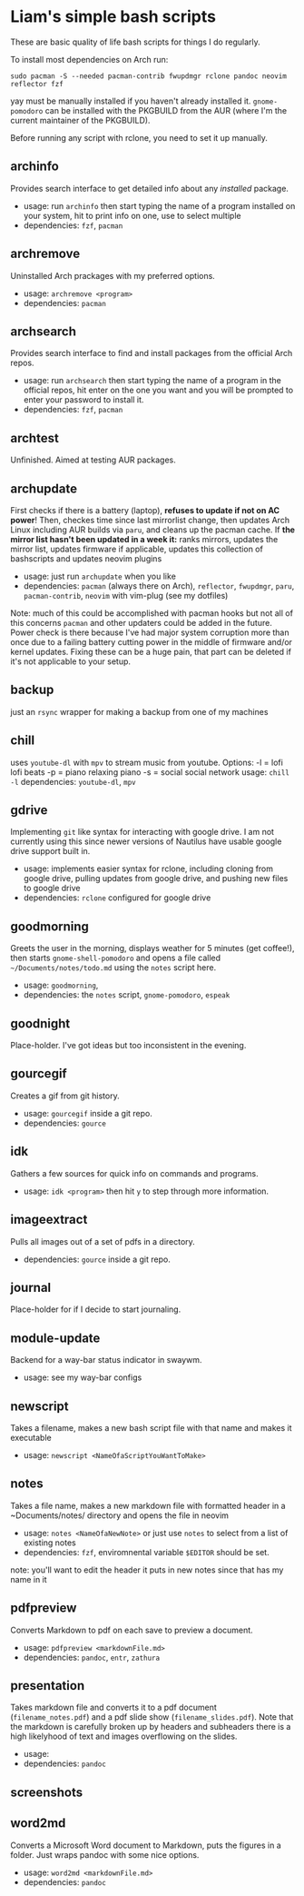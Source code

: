 # Liam's simple bash scripts

These are basic quality of life bash scripts for things I do regularly.

To install most dependencies on Arch run:

    sudo pacman -S --needed pacman-contrib fwupdmgr rclone pandoc neovim reflector fzf

yay must be manually installed if you haven't already installed it. `gnome-pomodoro` can be installed with the PKGBUILD from the AUR (where I'm the current maintainer of the PKGBUILD).

Before running any script with rclone, you need to set it up manually.

## archinfo

Provides search interface to get detailed info about any _installed_ package.

- usage: run `archinfo` then start typing the name of a program installed on your system, hit <enter> to print info on one, use <tab> to select multiple
- dependencies: `fzf`, `pacman`

## archremove

Uninstalled Arch prackages with my preferred options.

- usage: `archremove <program>`
- dependencies: `pacman`

## archsearch

Provides search interface to find and install packages from the official Arch repos.

- usage: run `archsearch` then start typing the name of a program in the official repos, hit enter on the one you want and you will be prompted to enter your password to install it.
- dependencies: `fzf`, `pacman`

## archtest

Unfinished. Aimed at testing AUR packages.

## archupdate

First checks if there is a battery (laptop), **refuses to update if not on AC power**! Then, checkes time since last mirrorlist change, then updates Arch Linux including AUR builds via `paru`, and cleans up the pacman cache. If **the mirror list hasn't been updated in a week it:** ranks mirrors, updates the mirror list, updates firmware if applicable, updates this collection of bashscripts and updates neovim plugins

- usage: just run `archupdate` when you like
- dependencies: `pacman` (always there on Arch), `reflector`, `fwupdmgr`, `paru`, `pacman-contrib`, `neovim` with vim-plug (see my dotfiles)

Note: much of this could be accomplished with pacman hooks but not all of this concerns `pacman` and other updaters could be added in the future. Power check is there because I've had major system corruption more than once due to a failing battery cutting power in the middle of firmware and/or kernel updates. Fixing these can be a huge pain, that part can be deleted if it's not applicable to your setup.

## backup

just an `rsync` wrapper for making a backup from one of my machines

## chill

uses `youtube-dl` with `mpv` to stream music from youtube.
Options:
-l = lofi lofi beats
-p = piano relaxing piano
-s = social social network
usage: `chill -l`
dependencies: `youtube-dl`, `mpv`

## gdrive

Implementing `git` like syntax for interacting with google drive. I am not currently using this since newer versions of Nautilus have usable google drive support built in.

- usage: implements easier syntax for rclone, including cloning from google drive, pulling updates from google drive, and pushing new files to google drive
- dependencies: `rclone` configured for google drive

## goodmorning

Greets the user in the morning, displays weather for 5 minutes (get coffee!), then starts `gnome-shell-pomodoro` and opens a file called `~/Documents/notes/todo.md` using the `notes` script here.

- usage: `goodmorning`,
- dependencies: the `notes` script, `gnome-pomodoro`, `espeak`

## goodnight

Place-holder. I've got ideas but too inconsistent in the evening.

## gourcegif

Creates a gif from git history.

- usage: `gourcegif` inside a git repo.
- dependencies: `gource`

## idk

Gathers a few sources for quick info on commands and programs.

- usage: `idk <program>` then hit `y` to step through more information.

## imageextract

Pulls all images out of a set of pdfs in a directory.

- dependencies: `gource` inside a git repo.

## journal

Place-holder for if I decide to start journaling.

## module-update

Backend for a way-bar status indicator in swaywm.

- usage: see my way-bar configs

## newscript

Takes a filename, makes a new bash script file with that name and makes it executable

- usage: `newscript <NameOfaScriptYouWantToMake>`

## notes

Takes a file name, makes a new markdown file with formatted header in a ~Documents/notes/ directory and opens the file in neovim

- usage: `notes <NameOfaNewNote>` or just use `notes` to select from a list of existing notes
- dependencies: `fzf`, enviromnental variable `$EDITOR` should be set.

note: you'll want to edit the header it puts in new notes since that has my name in it

## pdfpreview

Converts Markdown to pdf on each save to preview a document.

- usage: `pdfpreview <markdownFile.md>`
- dependencies: `pandoc`, `entr`, `zathura`

## presentation

Takes markdown file and converts it to a pdf document (`filename_notes.pdf`) and a pdf slide show (`filename_slides.pdf`). Note that the markdown is carefully broken up by headers and subheaders there is a high likelyhood of text and images overflowing on the slides.

- usage:
- dependencies: `pandoc`

## screenshots

## word2md

Converts a Microsoft Word document to Markdown, puts the figures in a folder. Just wraps pandoc with some nice options.

- usage: `word2md <markdownFile.md>`
- dependencies: `pandoc`

